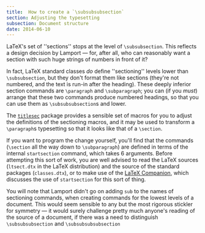 ```yaml
---
title:  How to create a `\subsubsubsection`
section: Adjusting the typesetting
subsection: Document structure
date: 2014-06-10
---
```


LaTeX's set of ''sections'' stops at the level of
`\subsubsection`.  This reflects a design decision by Lamport&nbsp;&mdash;
for, after all, who can reasonably want a section with such huge
strings of numbers in front of it?

In fact, LaTeX standard classes _do_ define ''sectioning''
levels lower than `\subsubsection`, but they don't format them like
sections (they're not numbered, and the text is run-in after the
heading).  These deeply inferior section commands are `\paragraph`
and `\subparagraph`; you can (if you _must_) arrange that these
two commands produce numbered headings, so that you can use them as
`\subsubsubsection`s and lower.

The [`titlesec`](https://ctan.org/pkg/titlesec) package provides a sensible set of macros for
you to adjust the definitions of the sectioning macros, and it may be
used to transform a `\paragraph`s typesetting so that it looks
like that of a `\section`.

If you want to program the change yourself, you'll find that the
commands (`\section` all the way down to `\subparagraph`) are
defined in terms of the internal `startsection` command, which
takes 6&nbsp;arguments.  Before attempting this sort of work, you are well
advised to read the LaTeX sources (`ltsect.dtx` in the
LaTeX distribution) and the source of the standard packages
(`classes.dtx`), or to make use of the 
[LaTeX Companion](FAQ-latex-books.md), which
discusses the use of `startsection` for this sort of thing.

You will note that Lamport didn't go on adding `sub` to the
names of sectioning commands, when creating commands for the lowest
levels of a document.  This would seem sensible to any but the most
rigorous stickler for symmetry&nbsp;&mdash; it would surely challenge pretty
much anyone's reading of the source of a document, if there was a need
to distinguish `\subsubsubsection` and `\subsubsubsubsection`

